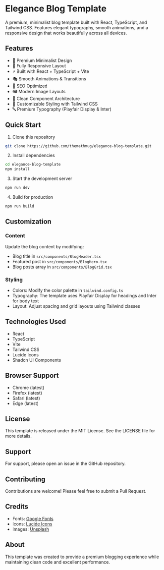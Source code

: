 
# Elegance Blog Template

A premium, minimalist blog template built with React, TypeScript, and Tailwind CSS. Features elegant typography, smooth animations, and a responsive design that works beautifully across all devices.


## Features

- 🎨 Premium Minimalist Design
- 📱 Fully Responsive Layout
- ⚡ Built with React + TypeScript + Vite
- 🎭 Smooth Animations & Transitions
- 🎯 SEO Optimized
- 🖼 Modern Image Layouts
- 📐 Clean Component Architecture
- 🎨 Customizable Styling with Tailwind CSS
- 🔤 Premium Typography (Playfair Display & Inter)

## Quick Start

1. Clone this repository
```bash
git clone https://github.com/themathmug/elegance-blog-template.git
```

2. Install dependencies
```bash
cd elegance-blog-template
npm install
```

3. Start the development server
```bash
npm run dev
```

4. Build for production
```bash
npm run build
```

## Customization

### Content

Update the blog content by modifying:
- Blog title in `src/components/BlogHeader.tsx`
- Featured post in `src/components/BlogHero.tsx`
- Blog posts array in `src/components/BlogGrid.tsx`

### Styling

- Colors: Modify the color palette in `tailwind.config.ts`
- Typography: The template uses Playfair Display for headings and Inter for body text
- Layout: Adjust spacing and grid layouts using Tailwind classes

## Technologies Used

- React
- TypeScript
- Vite
- Tailwind CSS
- Lucide Icons
- Shadcn UI Components

## Browser Support

- Chrome (latest)
- Firefox (latest)
- Safari (latest)
- Edge (latest)

## License

This template is released under the MIT License. See the LICENSE file for more details.

## Support

For support, please open an issue in the GitHub repository.

## Contributing

Contributions are welcome! Please feel free to submit a Pull Request.

## Credits

- Fonts: [Google Fonts](https://fonts.google.com)
- Icons: [Lucide Icons](https://lucide.dev)
- Images: [Unsplash](https://unsplash.com)

## About

This template was created to provide a premium blogging experience while maintaining clean code and excellent performance.

